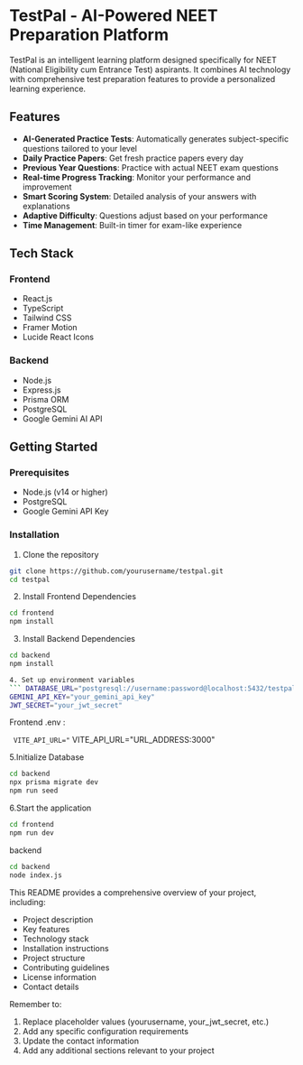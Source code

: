 # TestPal - AI-Powered NEET Preparation Platform

TestPal is an intelligent learning platform designed specifically for NEET (National Eligibility cum Entrance Test) aspirants. It combines AI technology with comprehensive test preparation features to provide a personalized learning experience.

## Features

- **AI-Generated Practice Tests**: Automatically generates subject-specific questions tailored to your level
- **Daily Practice Papers**: Get fresh practice papers every day
- **Previous Year Questions**: Practice with actual NEET exam questions
- **Real-time Progress Tracking**: Monitor your performance and improvement
- **Smart Scoring System**: Detailed analysis of your answers with explanations
- **Adaptive Difficulty**: Questions adjust based on your performance
- **Time Management**: Built-in timer for exam-like experience

## Tech Stack

### Frontend
- React.js
- TypeScript
- Tailwind CSS
- Framer Motion
- Lucide React Icons

### Backend
- Node.js
- Express.js
- Prisma ORM
- PostgreSQL
- Google Gemini AI API

## Getting Started

### Prerequisites
- Node.js (v14 or higher)
- PostgreSQL
- Google Gemini API Key

### Installation

1. Clone the repository
```bash
git clone https://github.com/yourusername/testpal.git
cd testpal
```

2. Install Frontend Dependencies
```bash
cd frontend
npm install     
```

3. Install Backend Dependencies     
```bash
cd backend
npm install

4. Set up environment variables
``` DATABASE_URL="postgresql://username:password@localhost:5432/testpal"
GEMINI_API_KEY="your_gemini_api_key"
JWT_SECRET="your_jwt_secret"
```
Frontend .env :

``` VITE_API_URL="``` VITE_API_URL="URL_ADDRESS:3000"


5.Initialize Database
```bash 
cd backend
npx prisma migrate dev
npm run seed
```

6.Start the application
```bash
cd frontend
npm run dev 
```
backend
```bash
cd backend
node index.js
```


This README provides a comprehensive overview of your project, including:
- Project description
- Key features
- Technology stack
- Installation instructions
- Project structure
- Contributing guidelines
- License information
- Contact details

Remember to:
1. Replace placeholder values (yourusername, your_jwt_secret, etc.)
2. Add any specific configuration requirements
3. Update the contact information
4. Add any additional sections relevant to your project